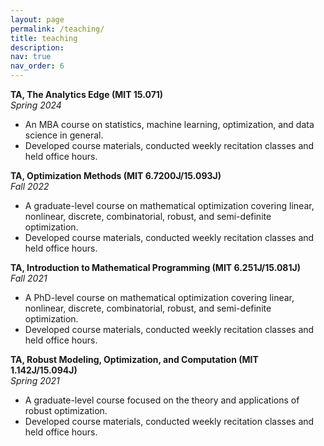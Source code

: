 ```yaml
---
layout: page
permalink: /teaching/
title: teaching
description: 
nav: true
nav_order: 6
---
```


**TA, The Analytics Edge (MIT 15.071)**  
*Spring 2024*  
- An MBA course on statistics, machine learning, optimization, and data science in general.  
- Developed course materials, conducted weekly recitation classes and held office hours.

**TA, Optimization Methods (MIT 6.7200J/15.093J)**  
*Fall 2022*  
- A graduate-level course on mathematical optimization covering linear, nonlinear, discrete, combinatorial, robust, and semi-definite optimization.  
- Developed course materials, conducted weekly recitation classes and held office hours.

**TA, Introduction to Mathematical Programming (MIT 6.251J/15.081J)**  
*Fall 2021*  
- A PhD-level course on mathematical optimization covering linear, nonlinear, discrete, combinatorial, robust, and semi-definite optimization.  
- Developed course materials, conducted weekly recitation classes and held office hours.

**TA, Robust Modeling, Optimization, and Computation (MIT 1.142J/15.094J)**  
*Spring 2021*  
- A graduate-level course focused on the theory and applications of robust optimization.  
- Developed course materials, conducted weekly recitation classes and held office hours.

